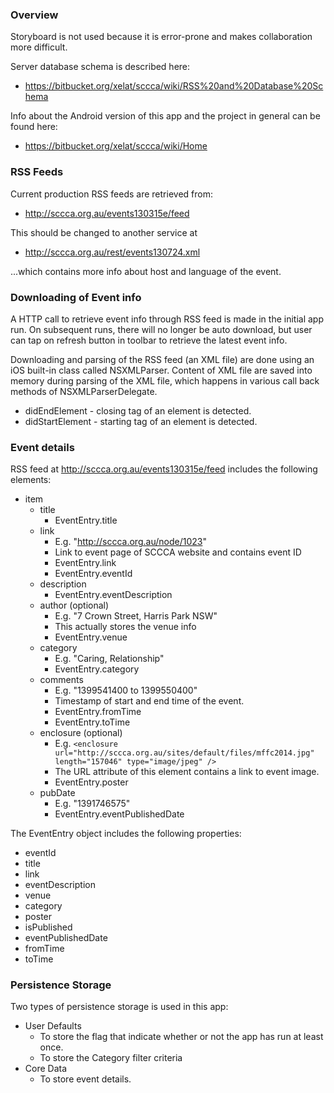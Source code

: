 

### Overview

Storyboard is not used because it is error-prone and makes collaboration more difficult.

Server database schema is described here:

- https://bitbucket.org/xelat/sccca/wiki/RSS%20and%20Database%20Schema

Info about the Android version of this app and the project in general can be found here:

- https://bitbucket.org/xelat/sccca/wiki/Home



### RSS Feeds

Current production RSS feeds are retrieved from:

- http://sccca.org.au/events130315e/feed

This should be changed to another service at

- http://sccca.org.au/rest/events130724.xml

...which contains more info about host and language of the event.



### Downloading of Event info

A HTTP call to retrieve event info through RSS feed is made in the initial app run. On subsequent runs, there will 
no longer be auto download, but user can tap on refresh button in toolbar to retrieve the latest event info.

Downloading and parsing of the RSS feed (an XML file) are done using an iOS built-in class called NSXMLParser.
Content of XML file are saved into memory during parsing of the XML file, which happens in various call back methods 
of NSXMLParserDelegate.

- didEndElement - closing tag of an element is detected.
- didStartElement - starting tag of an element is detected.



### Event details

RSS feed at http://sccca.org.au/events130315e/feed includes the following elements:

- item
    - title
        - EventEntry.title
    - link
        - E.g. "http://sccca.org.au/node/1023"
        - Link to event page of SCCCA website and contains event ID
        - EventEntry.link
        - EventEntry.eventId
    - description
        - EventEntry.eventDescription
    - author (optional)
        - E.g. "7 Crown Street, Harris Park NSW"
        - This actually stores the venue info
        - EventEntry.venue
    - category
        - E.g. "Caring, Relationship"
        - EventEntry.category
    - comments
        - E.g. "1399541400 to 1399550400"
        - Timestamp of start and end time of the event.
        - EventEntry.fromTime
        - EventEntry.toTime
    - enclosure (optional)
        - E.g. `<enclosure url="http://sccca.org.au/sites/default/files/mffc2014.jpg" length="157046" type="image/jpeg" />`
        - The URL attribute of this element contains a link to event image.
        - EventEntry.poster
    - pubDate
        - E.g. "1391746575"
        - EventEntry.eventPublishedDate


The EventEntry object includes the following properties:

- eventId
- title
- link
- eventDescription
- venue
- category
- poster
- isPublished
- eventPublishedDate
- fromTime
- toTime


### Persistence Storage

Two types of persistence storage is used in this app: 

- User Defaults
    - To store the flag that indicate whether or not the app has run at least once.
    - To store the Category filter criteria
- Core Data
    - To store event details.
